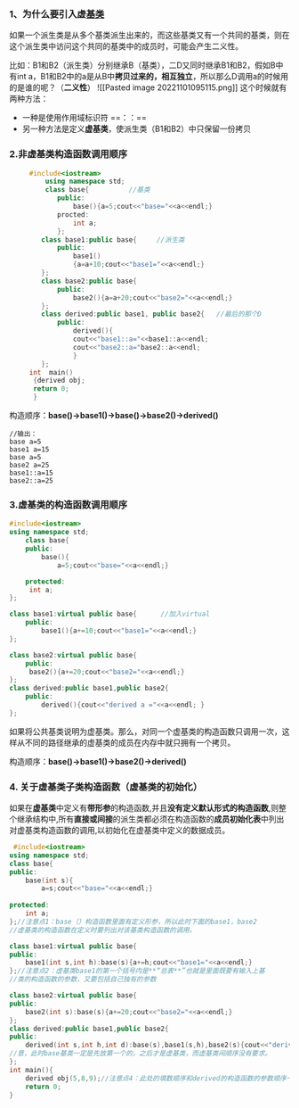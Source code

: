 ###  1、为什么要引入虚[基类](https://so.csdn.net/so/search?q=%E5%9F%BA%E7%B1%BB&spm=1001.2101.3001.7020)

如果一个派生类是从多个基类派生出来的，而这些基类又有一个共同的基类，则在这个派生类中访问这个共同的基类中的成员时，可能会产生二义性。

比如：B1和B2（派生类）分别继承B（基类），二D又同时继承B1和B2，假如B中有int a，B1和B2中的a是从B中**拷贝过来的，相互独立**，所以那么D调用a的时候用的是谁的呢？（**二义性**）
![[Pasted image 20221101095115.png]]
这个时候就有两种方法：
- 一种是使用作用域标识符 ==：：==
- 另一种方法是定义**虚基类**，使派生类（B1和B2）中只保留一份拷贝

### 2.非虚基类构造函数调用顺序
```c++
     #include<iostream>
         using namespace std;
         class base{          //基类
         	public:
         		base(){a=5;cout<<"base="<<a<<endl;}
         	procted:
         		int a;
         	};
        class base1:public base{     //派生类
        	public:
        		base1()
        		{a=a+10;cout<<"base1="<<a<<endl;}
        };
        class base2:public base{
        	public:
        		base2(){a=a+20;cout<<"base2="<<a<<endl;}
        };
        class derived:public base1, public base2{   //最后的那个D
        	public:
        		derived(){
        		cout<<"base1::a="<<base1::a<<endl;
        		cout<<"base2::a="base2::a<<endl;
        		}
        };	
     int  main()
      {derived obj;
      return 0;
      }
```

 构造顺序：**base()->base1()->base()->base2()->derived()**
```
//输出：
base a=5
base1 a=15
base a=5
base2 a=25
base1::a=15
base2::a=25
```
### 3.虚基类的构造函数调用顺序
```c++
#include<iostream>
using namespace std;
	class base{
	public:
		base(){
			a=5;cout<<"base="<<a<<endl;}

	protected:
	 int a;
};

class base1:virtual public base{      //加入virtual
	public:
		base1(){a+=10;cout<<"base1="<<a<<endl;}
};

class base2:virtual public base{
	public:
	 base2(){a+=20;cout<<"base2="<<a<<endl;}
};
class derived:public base1,public base2{
	public:
		derived(){cout<<"derived a ="<<a<<endl; }
};

```
如果将公共基类说明为虚基类。那么，对同一个虚基类的构造函数只调用一次，这样从不同的路径继承的虚基类的成员在内存中就只拥有一个拷贝。

构造顺序：**base()->base1()->base2()->derived()**

### 4. 关于虚基类子类构造函数（虚基类的初始化）
如果在**虚基类**中定义有**带形参**的构造函数,并且**没有定义默认形式的构造函数**,则整个继承结构中,所有**直接或间接**的派生类都必须在构造函数的**成员初始化表**中列出对虚基类构造函数的调用,以初始化在虚基类中定义的数据成员。
```c++
 #include<iostream>
using namespace std;
class base{
public:
    base(int s){
        a=s;cout<<"base="<<a<<endl;}
    
protected:
    int a;
};//注意点1：base（）构造函数里面有定义形参，所以此时下面的base1，base2
//虚基类的构造函数在定义时要列出对该基类构造函数的调用。

class base1:virtual public base{
public:
    base1(int s,int h):base(s){a+=h;cout<<"base1="<<a<<endl;}
};//注意点2：虚基类base1的第一个括号内是**“总表**”也就是里面既要有输入上基
//类的构造函数的参数，又要包括自己独有的参数

class base2:virtual public base{
public:
    base2(int s):base(s){a+=20;cout<<"base2="<<a<<endl;}
};
class derived:public base1,public base2{
public:
    derived(int s,int h,int d):base(s),base1(s,h),base2(s){cout<<"derived a ="<<a+d<<endl; }//注意点3：此处也一样，前面的括号里是总表，不要忘记基类的形参int s。注
//意，此时base基类一定是先放第一个的，之后才是虚基类，而虚基类间顺序没有要求。
};
int main(){
    derived obj(5,8,9);//注意点4：此处的填数顺序和derived的构造函数的参数顺序一样，相当于在derived的构造函数中，冒号前的括号在接收数据，冒号后是在将接收到的数据分配到各个构造函数。
    return 0;
}
```


